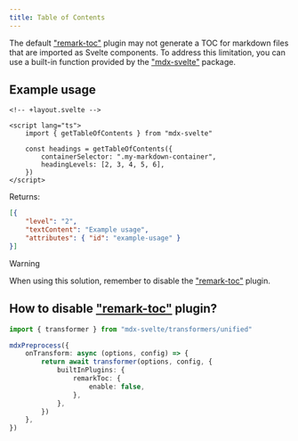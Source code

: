 ```yaml
---
title: Table of Contents
---
```


The default ["remark-toc"](https://npmjs.com/package/remark-toc) plugin may not generate a TOC for markdown files that are imported as Svelte components. To address this limitation, you can use a built-in function provided by the ["mdx-svelte"](https://github.com/babakfp/mdx-svelte) package.

## Example usage

```svelte
<!-- +layout.svelte -->

<script lang="ts">
    import { getTableOfContents } from "mdx-svelte"

    const headings = getTableOfContents({
        containerSelector: ".my-markdown-container",
        headingLevels: [2, 3, 4, 5, 6],
    })
</script>
```

Returns:

<!-- prettier-ignore -->
```json
[{
    "level": "2",
    "textContent": "Example usage",
    "attributes": { "id": "example-usage" }
}]
```

> [!WARNING]
> When using this solution, remember to disable the ["remark-toc"](https://npmjs.com/package/remark-toc) plugin.

## How to disable ["remark-toc"](https://npmjs.com/package/remark-toc) plugin?

```ts
import { transformer } from "mdx-svelte/transformers/unified"

mdxPreprocess({
    onTransform: async (options, config) => {
        return await transformer(options, config, {
            builtInPlugins: {
                remarkToc: {
                    enable: false,
                },
            },
        })
    },
})
```
